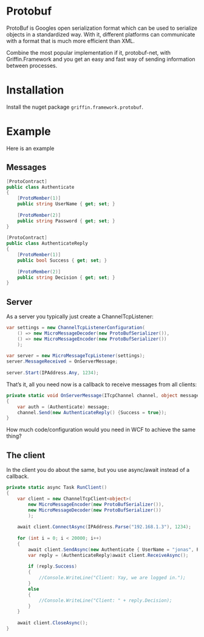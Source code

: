 ﻿Protobuf
=========

ProtoBuf is Googles open serialization format which can be used to 
serialize objects in a standardized way. With it, different platforms can 
communicate with a format that is much more efficient than XML. 

Combine the most popular implementation if it, protobuf-net, with Griffin.Framework 
and you get an easy and fast way of sending information between processes.

# Installation

Install the nuget package `griffin.framework.protobuf`.

# Example

Here is an example

## Messages

```csharp
[ProtoContract]
public class Authenticate
{
    [ProtoMember(1)]
    public string UserName { get; set; }
 
    [ProtoMember(2)]
    public string Password { get; set; }
}
 
[ProtoContract]
public class AuthenticateReply
{
    [ProtoMember(1)]
    public bool Success { get; set; }
 
    [ProtoMember(2)]
    public string Decision { get; set; }
}
```

## Server

As a server you typically just create a ChannelTcpListener:

```csharp
var settings = new ChannelTcpListenerConfiguration(
    () => new MicroMessageDecoder(new ProtoBufSerializer()),
    () => new MicroMessageEncoder(new ProtoBufSerializer())
    );
 
var server = new MicroMessageTcpListener(settings);
server.MessageReceived = OnServerMessage;
 
server.Start(IPAddress.Any, 1234); 
```

That’s it, all you need now is a callback to receive messages from all clients:

```csharp
private static void OnServerMessage(ITcpChannel channel, object message)
{
    var auth = (Authenticate) message;
    channel.Send(new AuthenticateReply() {Success = true});
}
```

How much code/configuration would you need in WCF to achieve the same thing?

## The client

In the client you do about the same, but you use async/await instead of a callback.

```csharp
private static async Task RunClient()
{
    var client = new ChannelTcpClient<object>(
        new MicroMessageEncoder(new ProtoBufSerializer()),
        new MicroMessageDecoder(new ProtoBufSerializer())
        );
 
    await client.ConnectAsync(IPAddress.Parse("192.168.1.3"), 1234);
 
    for (int i = 0; i < 20000; i++)
    {
        await client.SendAsync(new Authenticate { UserName = "jonas", Password = "king123" });
        var reply = (AuthenticateReply)await client.ReceiveAsync();
 
        if (reply.Success)
        {
            //Console.WriteLine("Client: Yay, we are logged in.");
        }
        else
        {
            //Console.WriteLine("Client: " + reply.Decision);
        }
    }
 
    await client.CloseAsync();
}
```
